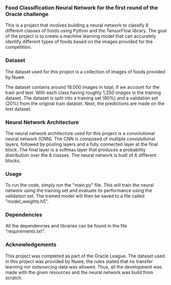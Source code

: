 ### Food Classification Neural Network for the first round of the Oracle challenge
This is a project that involves building a neural network to classify 8 different classes of foods using Python and the TensorFlow library. The goal of the project is to create a machine learning model that can accurately identify different types of foods based on the images provided for the competition.

### Dataset
The dataset used for this project is a collection of images of foods provided by Nuwe.


The dataset contains around 18.000 images in total, if we account for the train and test. With each class having roughly 1,250 images in the training dataset. The dataset is split into a training set (80%) and a validation set (20%) from the original train dataset. Next, the predictions are made on the test dataset.

### Neural Network Architecture
The neural network architecture used for this project is a convolutional neural network (CNN). The CNN is composed of multiple convolutional layers, followed by pooling layers and a fully connected layer at the final block. The final layer is a softmax layer that produces a probability distribution over the 8 classes. The neural network is built of 6 different blocks. 

### Usage
To run the code, simply run the "main.py" file. This will train the neural network using the training set and evaluate its performance using the validation set. The trained model will then be saved to a file called "model_weights.h5".

### Dependencies
All the dependencies and libraries can be found in the file "requirements.txt".

### Acknowledgements
This project was completed as part of the Oracle League. The dataset used in this project was provided by Nuwe, the rules stated that no transfer learning nor outsourcing data was allowed. Thus, all the development was made with the given resources and the neural network was build from scratch.
